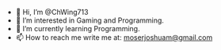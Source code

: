 - 👋 Hi, I’m @ChWing713
- 👀 I’m interested in Gaming and Programming.
- 🌱 I’m currently learning Programming.
- 📫 How to reach me write me at: moserjoshuam@gmail.com

<!---
ChWing713/ChWing713 is a ✨ special ✨ repository because its `README.md` (this file) appears on your GitHub profile.
You can click the Preview link to take a look at your changes.
--->
